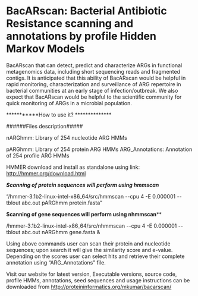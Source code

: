 # BacARscan: Bacterial Antibiotic Resistance scanning and annotations by profile Hidden Markov Models

BacARscan that can detect, predict and characterize ARGs in functional metagenomics data, including short sequencing reads and fragmented contigs. It is anticipated that this ability of BacARscan would be helpful in rapid monitoring, characterization and surveillance of ARG repertoire in bacterial communities at an early stage of infection/outbreak. We also expect that BacARscan would be helpful to the scientific community for quick monitoring of ARGs in a microbial population. 

***********How to use it? **************

######Files description#####

nARGhmm: Library of 254 nucleotide ARG HMMs

pARGhmm: Library of 254 protein ARG HMMs
ARG_Annotations: Annotation of 254 profile ARG HMMs

HMMER download and install as standalone using link: http://hmmer.org/download.html

*****Scanning of protein sequences will perform using hmmscan*****

“/hmmer-3.1b2-linux-intel-x86_64/src/hmmscan --cpu 4 -E 0.000001 --tblout abc.out pARGhmm protein.fasta”


****Scanning of gene sequences will perform using nhmmscan******

/hmmer-3.1b2-linux-intel-x86_64/src/nhmmscan --cpu 4 -E 0.000001 --tblout abc.out nARGhmm gene.fasta &


Using above commands user can scan their protein and nucleotide sequences; upon search it will give the similarity score and e-value. Depending on the scores user can select hits and retrieve their complete annotation using “ARG_Annotations” file.


Visit our website for latest version, Executable versions, source code, profile HMMs, annotations, seed sequences and usage instructions can be downloaded from http://proteininformatics.org/mkumar/bacarscan/
